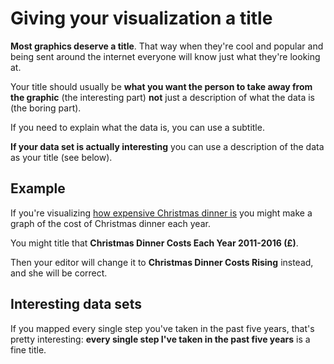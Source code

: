 # Giving your visualization a title

**Most graphics deserve a title**. That way when they're cool and popular and being sent around the internet everyone will know just what they're looking at.

Your title should usually be **what you want the person to take away from the graphic** (the interesting part) **not** just a description of what the data is (the boring part).

If you need to explain what the data is, you can use a subtitle.

**If your data set is actually interesting** you can use a description of the data as your title (see below).

## Example

If you're visualizing [how expensive Christmas dinner is](http://www.bbc.com/news/uk-england-38051644) you might make a graph of the cost of Christmas dinner each year.

You might title that **Christmas Dinner Costs Each Year 2011-2016 (£)**.

Then your editor will change it to **Christmas Dinner Costs Rising** instead, and she will be correct.

## Interesting data sets

If you mapped every single step you've taken in the past five years, that's pretty interesting: **every single step I've taken in the past five years** is a fine title.